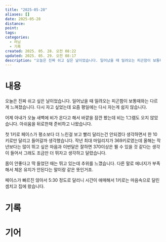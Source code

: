 ```yaml
---
title: "2025-05-28"
aliases: []
date: 2025-05-28
distance:
point:
tags:
categories:
  - 러닝
  - 기록
created: 2025. 05. 28. 오전 08:22
updated: 2025. 05. 29. 오전 08:17
description: "오늘은 진짜 쉬고 싶은 날이었습니다. 일어났을 때 밀려오는 피곤함이 보통때와는 다르게 느껴졌습니다. 다시 자고 싶었는데 요즘 평일에는 다시 자는게 쉽지 않습니다. 어제 아내가 오늘 새벽에 비가 온다고 해서 바깥을 잠깐 봤는데 비는 1그램도 오지 않았습니다. 아쉬움을 뒤로한채 준비하고 나"
---
```


# 내용

오늘은 진짜 쉬고 싶은 날이었습니다. 일어났을 때 밀려오는 피곤함이 보통때와는 다르게 느껴졌습니다. 다시 자고 싶었는데 요즘 평일에는 다시 자는게 쉽지 않습니다.

어제 아내가 오늘 새벽에 비가 온다고 해서 바깥을 잠깐 봤는데 비는 1그램도 오지 않았습니다. 아쉬움을 뒤로한채 준비하고 나왔습니다.

첫 1키로 페이스가 평소보다 더 느린걸 보고 빨리 달리는건 안되겠다 생각하면서 한 10키로만 달리고 들어갈까 생각했습니다. 작년 최대 마일리지가 369키로였는데 올해는 작년보다는 많이 뛰고 싶은 마음과 이번달은 잘하면 370이상은 뛸 수 있을 것 같다는 생각이 들어서 그래도 조금만 더 뛰자고 생각하고 달렸습니다.

몸이 안좋다고 딱 들었던 때는 뛰고 있는데 추위를 느꼈습니다. 다른 말로 에너지가 부족해서 체온 유지가 안된다는 말이랑 같은 뜻인거죠.

페이스가 빠르진 않아서 5:30 정도로 달리니 시간이 애매해서 1키로는 마음속으로 달린셈치고 집에 왔습니다.

# 기록

# 기어
